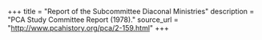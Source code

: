 +++
title = "Report of the Subcommittee Diaconal Ministries"
description = "PCA Study Committee Report (1978)."
source_url = "http://www.pcahistory.org/pca/2-159.html"
+++
